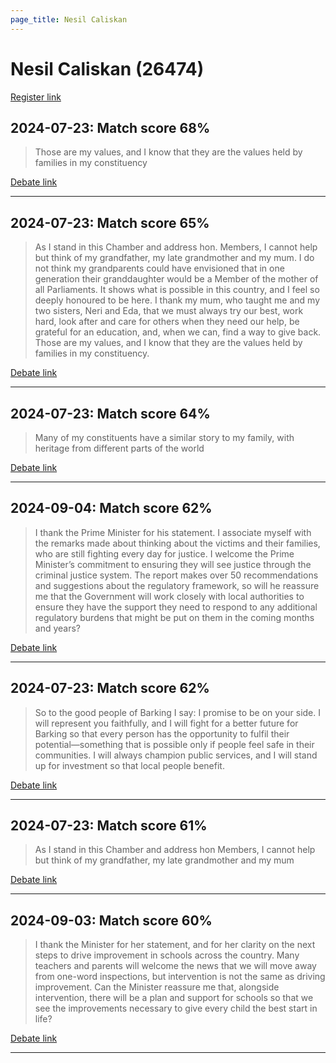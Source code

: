 ```yaml
---
page_title: Nesil Caliskan
---
```


# Nesil Caliskan  (26474)

[Register link](https://www.theyworkforyou.com/mp/26474/register)



## 2024-07-23: Match score 68%

>Those are my values, and I know that they are the values held by families in my constituency

[Debate link](https://www.theyworkforyou.com/debates/?id=2024-07-23d.584.1) 

---



## 2024-07-23: Match score 65%

>As I stand in this Chamber and address hon. Members, I cannot help but think of my grandfather, my late grandmother and my mum. I do not think my grandparents could have envisioned that in one generation their granddaughter would be a Member of the mother of all Parliaments. It shows what is possible in this country, and I feel so deeply honoured to be here. I thank my mum, who taught me and my two sisters, Neri and Eda, that we must always try our best, work hard, look after and care for others when they need our help, be grateful for an education, and, when we can, find a way to give back. Those are my values, and I know that they are the values held by families in my constituency.

[Debate link](https://www.theyworkforyou.com/debates/?id=2024-07-23d.584.1) 

---



## 2024-07-23: Match score 64%

>Many of my constituents have a similar story to my family, with heritage from different parts of the world

[Debate link](https://www.theyworkforyou.com/debates/?id=2024-07-23d.584.1) 

---



## 2024-09-04: Match score 62%

>I thank the Prime Minister for his statement. I associate myself with the remarks made about thinking about the victims and their families, who are still fighting every day for justice. I welcome the Prime Minister’s commitment to ensuring they will see justice through the criminal justice system. The report makes over 50 recommendations and suggestions about the regulatory framework, so will he reassure me that the Government will work closely with local authorities to ensure they have the support they need to respond to any additional regulatory burdens that might be put on them in the coming months and years?

[Debate link](https://www.theyworkforyou.com/debates/?id=2024-09-04b.329.3) 

---



## 2024-07-23: Match score 62%

>So to the good people of Barking I say: I promise to be on your side. I will represent you faithfully, and I will fight for a better future for Barking so that every person has the opportunity to fulfil their potential—something that is possible only if people feel safe in their communities. I will always champion public services, and I will stand up for investment so that local people benefit.

[Debate link](https://www.theyworkforyou.com/debates/?id=2024-07-23d.584.1) 

---



## 2024-07-23: Match score 61%

>As I stand in this Chamber and address hon Members, I cannot help but think of my grandfather, my late grandmother and my mum

[Debate link](https://www.theyworkforyou.com/debates/?id=2024-07-23d.584.1) 

---



## 2024-09-03: Match score 60%

>I thank the Minister for her statement, and for her clarity on the next steps to drive improvement in schools across the country. Many teachers and parents will welcome the news that we will move away from one-word inspections, but intervention is not the same as driving improvement. Can the Minister reassure me that, alongside intervention, there will be a plan and support for schools so that we see the improvements necessary to give every child the best start in life?

[Debate link](https://www.theyworkforyou.com/debates/?id=2024-09-03c.177.0) 

---

